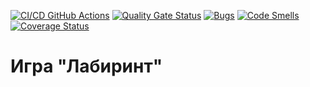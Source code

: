 [![CI/CD GitHub Actions](https://github.com/Alyoksi/Labyrinth/actions/workflows/python-package.yml/badge.svg)](https://github.com/Alyoksi/Labyrinth/blob/actions/workflows/python-package.yml)
[![Quality Gate Status](https://sonarcloud.io/api/project_badges/measure?project=Alyoksi_Labyrinth&metric=alert_status)](https://sonarcloud.io/summary/new_code?id=Alyoksi_Labyrinth)
[![Bugs](https://sonarcloud.io/api/project_badges/measure?project=Alyoksi_Labyrinth&metric=bugs)](https://sonarcloud.io/summary/new_code?id=Alyoksi_Labyrinth)
[![Code Smells](https://sonarcloud.io/api/project_badges/measure?project=Alyoksi_Labyrinth&metric=code_smells)](https://sonarcloud.io/summary/new_code?id=Alyoksi_Labyrinth)
[![Coverage Status](https://coveralls.io/repos/github/Alyoksi/Labyrinth/badge.svg)](https://coveralls.io/github/Alyoksi/Labyrinth)
# Игра "Лабиринт"

